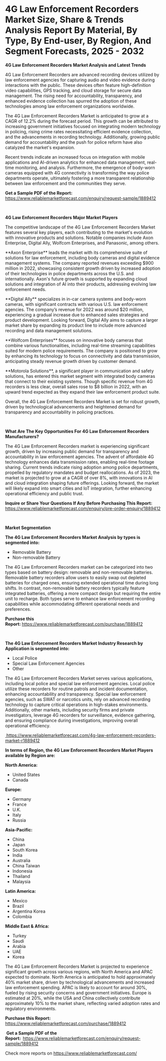 <p><h1>4G Law Enforcement Recorders Market Size, Share & Trends Analysis Report By Material, By Type, By End-user, By Region, And Segment Forecasts, 2025 - 2032</h1></p><p><strong>4G Law Enforcement Recorders Market Analysis and Latest Trends</strong></p>
<p><p>4G Law Enforcement Recorders are advanced recording devices utilized by law enforcement agencies for capturing audio and video evidence during interactions with the public. These devices often feature high-definition video capabilities, GPS tracking, and cloud storage for secure data management. The rising need for accountability, transparency, and enhanced evidence collection has spurred the adoption of these technologies among law enforcement organizations worldwide.</p><p>The 4G Law Enforcement Recorders Market is anticipated to grow at a CAGR of 12.2% during the forecast period. This growth can be attributed to increasing government initiatives focused on integrating modern technology in policing, rising crime rates necessitating efficient evidence collection, and the advancements in recording technology. Additionally, growing public demand for accountability and the push for police reform have also catalyzed the market's expansion. </p><p>Recent trends indicate an increased focus on integration with mobile applications and AI-driven analytics for enhanced data management, real-time monitoring, and analysis. Furthermore, the emergence of body-worn cameras equipped with 4G connectivity is transforming the way police departments operate, ultimately fostering a more transparent relationship between law enforcement and the communities they serve.</p></p>
<p><strong>Get a Sample PDF of the Report:&nbsp;</strong> <a href="https://www.reliablemarketforecast.com/enquiry/request-sample/1889412?utm_campaign=3006&utm_medium=2&utm_source=Github&utm_content=ia&utm_term=28032025&utm_id=4g-law-enforcement-recorders">https://www.reliablemarketforecast.com/enquiry/request-sample/1889412</a></p>
<p>&nbsp;</p>
<p><strong>4G Law Enforcement Recorders Major Market Players</strong></p>
<p><p>The competitive landscape of the 4G Law Enforcement Recorders Market features several key players, each contributing to the market's evolution with innovative products and solutions. Notable companies include Axon Enterprise, Digital Ally, Wolfcom Enterprises, and Panasonic, among others.</p><p>**Axon Enterprise** leads the market with its comprehensive suite of solutions for law enforcement, including body cameras and digital evidence management systems. The company reported revenues exceeding $900 million in 2022, showcasing consistent growth driven by increased adoption of their technologies in police departments across the U.S. and internationally. Axon's future growth is supported by expanding cloud solutions and integration of AI into their products, addressing evolving law enforcement needs.</p><p>**Digital Ally** specializes in in-car camera systems and body-worn cameras, with significant contracts with various U.S. law enforcement agencies. The company’s revenue for 2022 was around $20 million, experiencing a gradual increase due to enhanced sales strategies and product development. Looking forward, Digital Ally aims to capture a larger market share by expanding its product line to include more advanced recording and data management solutions.</p><p>**Wolfcom Enterprises** focuses on innovative body cameras that combine various functionalities, including real-time streaming capabilities suited for modern police requirements. The company is positioned to grow by enhancing its technology to focus on connectivity and data transmission, anticipating steady revenue growth driven by customer demand.</p><p>**Motorola Solutions**, a significant player in communication and safety solutions, has entered this market segment with integrated body cameras that connect to their existing systems. Though specific revenue from 4G recorders is less clear, overall sales rose to $8 billion in 2022, with an upward trend expected as they expand their law enforcement product suite.</p><p>Overall, the 4G Law Enforcement Recorders Market is set for robust growth, driven by technological advancements and heightened demand for transparency and accountability in policing practices.</p></p>
<p>&nbsp;</p>
<p><strong>What Are The Key Opportunities For 4G Law Enforcement Recorders Manufacturers?</strong></p>
<p><p>The 4G Law Enforcement Recorders market is experiencing significant growth, driven by increasing public demand for transparency and accountability in law enforcement agencies. The advent of affordable 4G technology enhances data transmission rates, enabling real-time footage sharing. Current trends indicate rising adoption among police departments, propelled by regulatory mandates and budget reallocations. As of 2023, the market is projected to grow at a CAGR of over 8%, with innovations in AI and cloud integration shaping future offerings. Looking forward, the market will likely expand into smart cities and IoT integration, further enhancing operational efficiency and public trust.</p></p>
<p><strong>Inquire or Share Your Questions If Any Before Purchasing This Report:</strong> <a href="https://www.reliablemarketforecast.com/enquiry/pre-order-enquiry/1889412?utm_campaign=3006&utm_medium=2&utm_source=Github&utm_content=ia&utm_term=28032025&utm_id=4g-law-enforcement-recorders">https://www.reliablemarketforecast.com/enquiry/pre-order-enquiry/1889412</a></p>
<p>&nbsp;</p>
<p><strong>Market Segmentation</strong></p>
<p><strong>The 4G Law Enforcement Recorders Market Analysis by types is segmented into:</strong></p>
<p><ul><li>Removable Battery</li><li>Non-removable Battery</li></ul></p>
<p><p>The 4G Law Enforcement Recorders market can be categorized into two types based on battery design: removable and non-removable batteries. Removable battery recorders allow users to easily swap out depleted batteries for charged ones, ensuring extended operational time during long shifts. In contrast, non-removable battery recorders typically feature integrated batteries, offering a more compact design but requiring the entire unit to recharge. Both types serve to enhance law enforcement recording capabilities while accommodating different operational needs and preferences.</p></p>
<p><strong>Purchase this Report:&nbsp;</strong><a href="https://www.reliablemarketforecast.com/purchase/1889412?utm_campaign=3006&utm_medium=2&utm_source=Github&utm_content=ia&utm_term=28032025&utm_id=4g-law-enforcement-recorders">https://www.reliablemarketforecast.com/purchase/1889412</a></p>
<p>&nbsp;</p>
<p><strong>The 4G Law Enforcement Recorders Market Industry Research by Application is segmented into:</strong></p>
<p><ul><li>Local Police</li><li>Special Law Enforcement Agencies</li><li>Other</li></ul></p>
<p><p>The 4G Law Enforcement Recorders Market serves various applications, including local police and special law enforcement agencies. Local police utilize these recorders for routine patrols and incident documentation, enhancing accountability and transparency. Special law enforcement agencies, such as SWAT or narcotics units, rely on advanced recording technology to capture critical operations in high-stakes environments. Additionally, other markets, including security firms and private investigators, leverage 4G recorders for surveillance, evidence gathering, and ensuring compliance during investigations, improving overall operational efficiency.</p></p>
<p><a href="https://www.reliablemarketforecast.com/4g-law-enforcement-recorders-market-r1889412?utm_campaign=3006&utm_medium=2&utm_source=Github&utm_content=ia&utm_term=28032025&utm_id=4g-law-enforcement-recorders">&nbsp;https://www.reliablemarketforecast.com/4g-law-enforcement-recorders-market-r1889412</a></p>
<p><strong>In terms of Region, the 4G Law Enforcement Recorders Market Players available by Region are:</strong></p>
<p>
    <p> <strong> North America: </strong>
        <ul>
            <li>United States</li>
            <li>Canada</li>
        </ul>
        </p> 
    <p> <strong> Europe: </strong>
        <ul>
            <li>Germany</li>
            <li>France</li>
            <li>U.K.</li>
            <li>Italy</li>
            <li>Russia</li>
        </ul>
        </p> 
    <p> <strong> Asia-Pacific: </strong>
        <ul>
            <li>China</li>
            <li>Japan</li>
            <li>South Korea</li>
            <li>India</li>
            <li>Australia</li>
            <li>China Taiwan</li>
            <li>Indonesia</li>
            <li>Thailand</li>
            <li>Malaysia</li>
        </ul>
        </p> 
    <p> <strong> Latin America: </strong>
        <ul>
            <li>Mexico</li>
            <li>Brazil</li>
            <li>Argentina Korea</li>
            <li>Colombia</li>
        </ul>
        </p> 
    <p> <strong> Middle East & Africa: </strong>
        <ul>
            <li>Turkey</li>
            <li>Saudi</li>
            <li>Arabia</li>
            <li>UAE</li>
            <li>Korea</li>
        </ul>
    </p>
    </p>
<p><p>The 4G Law Enforcement Recorders Market is projected to experience significant growth across various regions, with North America and APAC expected to dominate. North America is anticipated to hold approximately 40% market share, driven by technological advancements and increased law enforcement spending. APAC is likely to account for around 30%, fueled by rising security concerns and government initiatives. Europe is estimated at 20%, while the USA and China collectively contribute approximately 10% to the market share, reflecting varied adoption rates and regulatory environments.</p></p>
<p><strong>Purchase this Report: </strong><a href="https://www.reliablemarketforecast.com/purchase/1889412?utm_campaign=3006&utm_medium=2&utm_source=Github&utm_content=ia&utm_term=28032025&utm_id=4g-law-enforcement-recorders">https://www.reliablemarketforecast.com/purchase/1889412</a></p>
<p>&nbsp;<strong>Get a Sample PDF of the Report:&nbsp;&nbsp;</strong><a href="https://www.reliablemarketforecast.com/enquiry/request-sample/1889412?utm_campaign=3006&utm_medium=2&utm_source=Github&utm_content=ia&utm_term=28032025&utm_id=4g-law-enforcement-recorders">https://www.reliablemarketforecast.com/enquiry/request-sample/1889412</a></p>
<p><strong></strong></p>
<p>Check more reports on <a href="https://www.reliablemarketforecast.com/?utm_campaign=3006&utm_medium=2&utm_source=Github&utm_content=ia&utm_term=28032025&utm_id=4g-law-enforcement-recorders">https://www.reliablemarketforecast.com/</a></p>